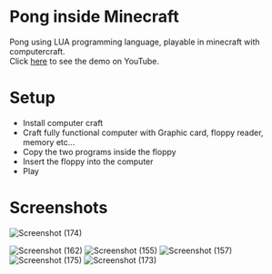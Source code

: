 # Pong inside Minecraft
Pong using LUA programming language, playable in minecraft with computercraft. <br>
Click [here](https://www.youtube.com/watch?v=9L8DC1-4IbQ&t=81s&ab_channel=Idostuff) to see the demo on YouTube.
# Setup
- Install computer craft
- Craft fully functional computer with Graphic card, floppy reader, memory etc...
- Copy the two programs inside the floppy
- Insert the floppy into the computer
- Play
# Screenshots
![Screenshot (174)](https://user-images.githubusercontent.com/75626033/217109922-f0da36ef-13bb-4b3f-9b6e-c700a1dd4969.png)

![Screenshot (162)](https://user-images.githubusercontent.com/75626033/217107867-4e617d94-aaf8-4d62-8b02-f68f0a6226ea.png)
![Screenshot (155)](https://user-images.githubusercontent.com/75626033/217107912-80d3acf8-cfdd-419d-8cee-75885fb94cee.png)
![Screenshot (157)](https://user-images.githubusercontent.com/75626033/217107919-a21af56f-7a81-4184-9b3e-5251a4ad8dcb.png)
![Screenshot (175)](https://user-images.githubusercontent.com/75626033/217109930-8a49bd85-9350-4664-b40a-2838efaaa799.png)
![Screenshot (173)](https://user-images.githubusercontent.com/75626033/217109931-4b6a3c6f-bb4d-4899-89c7-1d5324ac8531.png)

